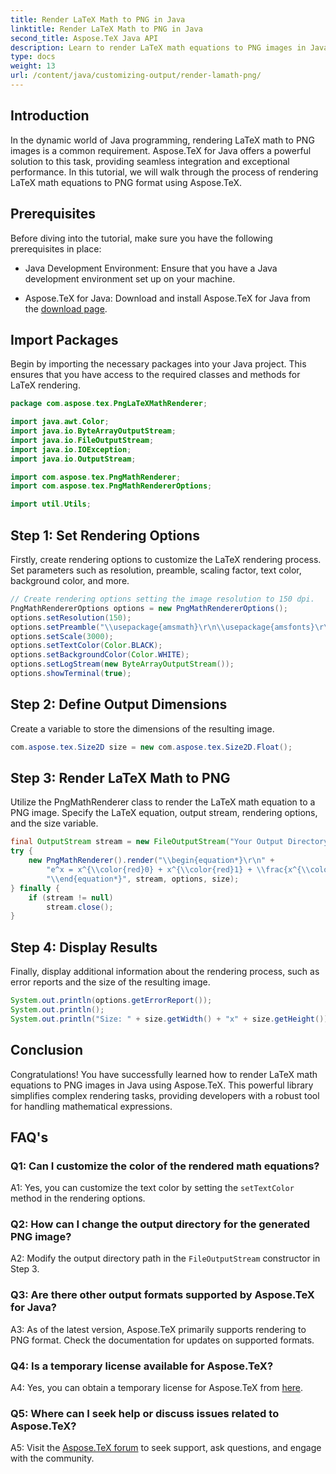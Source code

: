 ```yaml
---
title: Render LaTeX Math to PNG in Java
linktitle: Render LaTeX Math to PNG in Java
second_title: Aspose.TeX Java API
description: Learn to render LaTeX math equations to PNG images in Java with Aspose.TeX. Step-by-step guide for seamless integration and exceptional performance.
type: docs
weight: 13
url: /content/java/customizing-output/render-lamath-png/
---
```

## Introduction

In the dynamic world of Java programming, rendering LaTeX math to PNG images is a common requirement. Aspose.TeX for Java offers a powerful solution to this task, providing seamless integration and exceptional performance. In this tutorial, we will walk through the process of rendering LaTeX math equations to PNG format using Aspose.TeX.

## Prerequisites

Before diving into the tutorial, make sure you have the following prerequisites in place:

- Java Development Environment: Ensure that you have a Java development environment set up on your machine.

- Aspose.TeX for Java: Download and install Aspose.TeX for Java from the [download page](https://releases.aspose.com/tex/java/).

## Import Packages

Begin by importing the necessary packages into your Java project. This ensures that you have access to the required classes and methods for LaTeX rendering.

```java
package com.aspose.tex.PngLaTeXMathRenderer;

import java.awt.Color;
import java.io.ByteArrayOutputStream;
import java.io.FileOutputStream;
import java.io.IOException;
import java.io.OutputStream;

import com.aspose.tex.PngMathRenderer;
import com.aspose.tex.PngMathRendererOptions;

import util.Utils;
```

## Step 1: Set Rendering Options

Firstly, create rendering options to customize the LaTeX rendering process. Set parameters such as resolution, preamble, scaling factor, text color, background color, and more.

```java
// Create rendering options setting the image resolution to 150 dpi.
PngMathRendererOptions options = new PngMathRendererOptions();
options.setResolution(150);
options.setPreamble("\\usepackage{amsmath}\r\n\\usepackage{amsfonts}\r\n\\usepackage{amssymb}\r\n\\usepackage{color}");
options.setScale(3000);
options.setTextColor(Color.BLACK);
options.setBackgroundColor(Color.WHITE);
options.setLogStream(new ByteArrayOutputStream());
options.showTerminal(true);
```

## Step 2: Define Output Dimensions

Create a variable to store the dimensions of the resulting image.

```java
com.aspose.tex.Size2D size = new com.aspose.tex.Size2D.Float();
```

## Step 3: Render LaTeX Math to PNG

Utilize the PngMathRenderer class to render the LaTeX math equation to a PNG image. Specify the LaTeX equation, output stream, rendering options, and the size variable.

```java
final OutputStream stream = new FileOutputStream("Your Output Directory" + "math-formula.png");
try {
    new PngMathRenderer().render("\\begin{equation*}\r\n" +
        "e^x = x^{\\color{red}0} + x^{\\color{red}1} + \\frac{x^{\\color{red}2}}{2} + \\frac{x^{\\color{red}3}}{6} + \\cdots = \\sum_{n\\geq 0} \\frac{x^{\\color{red}n}}{n!}\r\n" +
        "\\end{equation*}", stream, options, size);
} finally {
    if (stream != null)
        stream.close();
}
```

## Step 4: Display Results

Finally, display additional information about the rendering process, such as error reports and the size of the resulting image.

```java
System.out.println(options.getErrorReport());
System.out.println();
System.out.println("Size: " + size.getWidth() + "x" + size.getHeight());
```

## Conclusion

Congratulations! You have successfully learned how to render LaTeX math equations to PNG images in Java using Aspose.TeX. This powerful library simplifies complex rendering tasks, providing developers with a robust tool for handling mathematical expressions.

## FAQ's

### Q1: Can I customize the color of the rendered math equations?

A1: Yes, you can customize the text color by setting the `setTextColor` method in the rendering options.

### Q2: How can I change the output directory for the generated PNG image?

A2: Modify the output directory path in the `FileOutputStream` constructor in Step 3.

### Q3: Are there other output formats supported by Aspose.TeX for Java?

A3: As of the latest version, Aspose.TeX primarily supports rendering to PNG format. Check the documentation for updates on supported formats.

### Q4: Is a temporary license available for Aspose.TeX?

A4: Yes, you can obtain a temporary license for Aspose.TeX from [here](https://purchase.aspose.com/temporary-license/).

### Q5: Where can I seek help or discuss issues related to Aspose.TeX?

A5: Visit the [Aspose.TeX forum](https://forum.aspose.com/c/tex/47) to seek support, ask questions, and engage with the community.